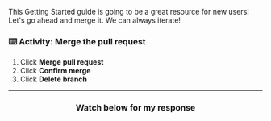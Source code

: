 This Getting Started guide is going to be a great resource for new users! Let's go ahead and merge it. We can always iterate!

### :keyboard: Activity: Merge the pull request

1. Click **Merge pull request**
1. Click **Confirm merge**
1. Click **Delete branch**

<hr>
<h3 align="center">Watch below for my response</h3>
